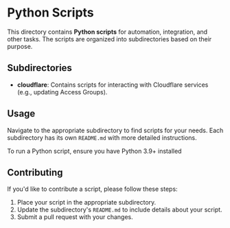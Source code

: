 # Python Scripts

This directory contains **Python scripts** for automation, integration, and other tasks. The scripts are organized into subdirectories based on their purpose.

## Subdirectories
- **cloudflare**: Contains scripts for interacting with Cloudflare services (e.g., updating Access Groups).

## Usage
Navigate to the appropriate subdirectory to find scripts for your needs. Each subdirectory has its own `README.md` with more detailed instructions.

To run a Python script, ensure you have Python 3.9+ installed

## Contributing
If you'd like to contribute a script, please follow these steps:
1. Place your script in the appropriate subdirectory.
2. Update the subdirectory's `README.md` to include details about your script.
3. Submit a pull request with your changes.